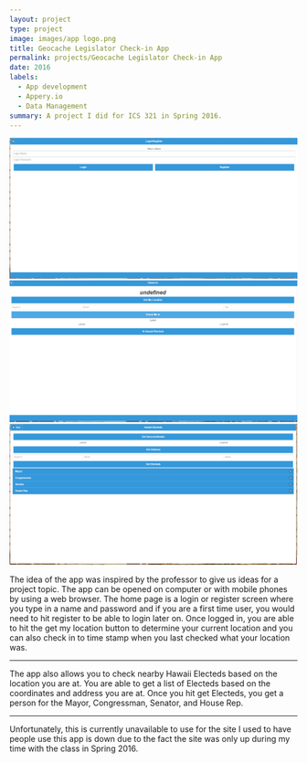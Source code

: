 ```yaml
---
layout: project
type: project
image: images/app logo.png
title: Geocache Legislator Check-in App
permalink: projects/Geocache Legislator Check-in App
date: 2016
labels:
  - App development
  - Appery.io
  - Data Management
summary: A project I did for ICS 321 in Spring 2016.
---
```


  <img class="ui image" src="../images/app login and register screen.png">
  <img class="ui image" src="../images/check in screen.png">
  <img class="ui image" src="../images/hawaii electeds screen.png">

The idea of the app was inspired by the professor to give us ideas for a project topic. The app can be opened on computer or with mobile phones by using a web browser. The home page is a login or register screen where you type in a name and password and if you are a first time user, you would need to hit register to be able to login later on. Once logged in, you are able to hit the get my location button to determine your current location and you can also check in to time stamp when you last checked what your location was. 

** **

The app also allows you to check nearby Hawaii Electeds based on the location you are at. You are able to get a list of Electeds based on the coordinates and address you are at. Once you hit get Electeds, you get a person for the Mayor, Congressman, Senator, and House Rep.

** **

Unfortunately, this is currently unavailable to use for the site I used to have people use this app is down due to the fact the site was only up during my time with the class in Spring 2016.



